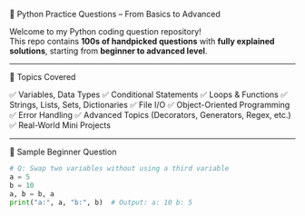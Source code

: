 🐍 Python Practice Questions – From Basics to Advanced

Welcome to my Python coding question repository!  
This repo contains **100s of handpicked questions** with **fully explained solutions**, starting from **beginner to advanced level**.

---

📌 Topics Covered

✅ Variables, Data Types
✅ Conditional Statements
✅ Loops & Functions
✅ Strings, Lists, Sets, Dictionaries
✅ File I/O
✅ Object-Oriented Programming
✅ Error Handling
✅ Advanced Topics (Decorators, Generators, Regex, etc.)
✅ Real-World Mini Projects

---

🧠 Sample Beginner Question

```python
# Q: Swap two variables without using a third variable
a = 5
b = 10
a, b = b, a
print("a:", a, "b:", b)  # Output: a: 10 b: 5

